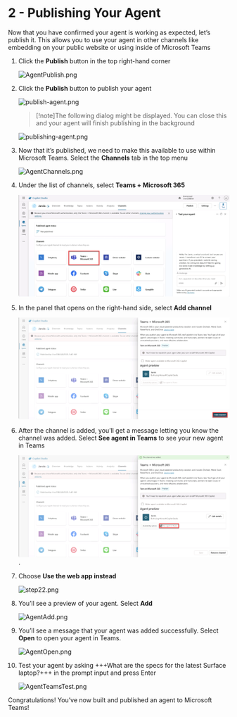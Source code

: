 # 2 - Publishing Your Agent

Now that you have confirmed your agent is working as expected, let’s publish it. This allows you to use your agent in other channels like embedding on your public website or using inside of Microsoft Teams

1. Click the **Publish** button in the top right-hand corner

    ![AgentPublish.png](./images/instructions273634/step16.jpg)

1. Click the **Publish** button to publish your agent

    ![publish-agent.png](./images/instructions273634/step17.jpg)

    > [!note]The following dialog might be displayed. You can close this and your agent will finish publishing in the background

    ![publishing-agent.png](./images/instructions273634/step17part2.jpg)

1. Now that it’s published, we need to make this available to use within Microsoft Teams. Select the **Channels** tab in the top menu

    ![AgentChannels.png](./images/instructions273634/step18.png)

1. Under the list of channels, select **Teams + Microsoft 365**

    ![AgentChannelsTeams.png](./images/instructions273634/step19.png)

1. In the panel that opens on the right-hand side, select **Add channel**

    ![step20.png](./images/instructions273634/step20.png)

1. After the channel is added, you’ll get a message letting you know the channel was added. Select **See agent in Teams** to see your new agent in Teams

    ![AgentOpen.png](./images/instructions273634/step21.png).

1. Choose **Use the web app instead**

    ![step22.png](./images/instructions273634/step22.png)

1. You’ll see a preview of your agent. Select **Add**

    ![AgentAdd.png](./images/instructions273634/step23.png)

1. You’ll see a message that your agent was added successfully. Select **Open** to open your agent in Teams.

    ![AgentOpen.png](./images/OpenAgentTeams2.png)

1. Test your agent by asking +++What are the specs for the latest Surface laptop?+++ in the prompt input and press Enter

    ![AgentTeamsTest.png](./images/instructions273634/step24.png)

Congratulations! You’ve now built and published an agent to Microsoft Teams!

